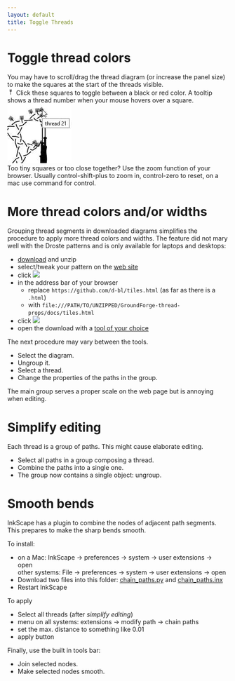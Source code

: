 ```yaml
---
layout: default
title: Toggle Threads
---
```


Toggle thread colors
====================
You may have to scroll/drag the thread diagram (or increase the panel size)
to make the squares at the start of the threads visible.  
![](images/toggle-thread.png)
Click these squares to toggle between a black or red color.
A tooltip shows a thread number when your mouse hovers over a square.  
![](images/toggle-hover.png)  
Too tiny squares or too close together? Use the zoom function of your browser.
Usually control-shift-plus to zoom in, control-zero to reset,
on a mac use command for control.

More thread colors and/or widths
================================

Grouping thread segments in downloaded diagrams simplifies the procedure to apply more thread colors and widths.
The feature did not mary well with the Droste patterns and is only available for laptops and desktops:
* [download](https://github.com/d-bl/GroundForge/archive/thread-props.zip) and unzip
* select/tweak your pattern on the [web site](/GroundForge/tiles)
* click ![](../images/link.png)
* in the address bar of your browser
  * replace `https://github.com/d-bl/tiles.html` (as far as there is a `.html`)
  * with `file:///PATH/TO/UNZIPPED/GroundForge-thread-props/docs/tiles.html`
* click ![](../images/download.jpg)
* open the download with a [tool of your choice](Reshape-Patterns#evaluated-editors)

The next procedure may vary between the tools.
* Select the diagram.
* Ungroup it.
* Select a thread.
* Change the properties of the paths in the group.

The main group serves a proper scale on the web page but is annoying when editing.

Simplify editing
================

Each thread is a group of paths. This might cause elaborate editing.

* Select all paths in a group composing a thread.
* Combine the paths into a single one.
* The group now contains a single object: ungroup.

Smooth bends
============

InkScape has a plugin to combine the nodes of adjacent path segments.
This prepares to make the sharp bends smooth.

To install:
* on a Mac: InkScape -> preferences -> system -> user extensions -> open  
  other systems: File -> preferences -> system -> user extensions -> open
* Download two files into this folder:
  [chain_paths.py](https://raw.githubusercontent.com/fablabnbg/inkscape-chain-paths/master/chain_paths.py)
  and
  [chain_paths.inx](https://raw.githubusercontent.com/fablabnbg/inkscape-chain-paths/master/chain_paths.inx)
* Restart InkScape

To apply
* Select all threads (after _simplify editing_)
* menu on all systems: extensions -> modify path -> chain paths
* set the max. distance to something like 0.01
* apply button

Finally, use the built in tools bar:
* Join selected nodes.
* Make selected nodes smooth.
